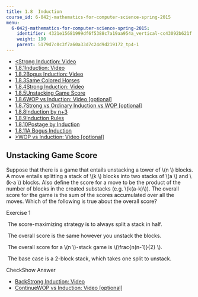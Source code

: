 ```yaml
---
title: 1.8  Induction
course_id: 6-042j-mathematics-for-computer-science-spring-2015
menu:
  6-042j-mathematics-for-computer-science-spring-2015:
    identifier: 4321e15681999df6f5388c7a19aa954a_vertical-cc43092b621f
    weight: 190
    parent: 5179d7c0c3f7a60a33d7c24d9d219172_tp4-1
---
```

*   [<Strong Induction: Video](/courses/electrical-engineering-and-computer-science/6-042j-mathematics-for-computer-science-spring-2015/proofs/tp4-1/vertical-828ce2b900d3)
*   [1.8.1Induction: Video](/courses/electrical-engineering-and-computer-science/6-042j-mathematics-for-computer-science-spring-2015/proofs/tp4-1)
*   [1.8.2Bogus Induction: Video](/courses/electrical-engineering-and-computer-science/6-042j-mathematics-for-computer-science-spring-2015/proofs/tp4-1/vertical-9984d57d43e5)
*   [1.8.3Same Colored Horses](/courses/electrical-engineering-and-computer-science/6-042j-mathematics-for-computer-science-spring-2015/proofs/tp4-1/vertical-e9a3ad8170fd)
*   [1.8.4Strong Induction: Video](/courses/electrical-engineering-and-computer-science/6-042j-mathematics-for-computer-science-spring-2015/proofs/tp4-1/vertical-828ce2b900d3)
*   [1.8.5Unstacking Game Score](/courses/electrical-engineering-and-computer-science/6-042j-mathematics-for-computer-science-spring-2015/proofs/tp4-1/vertical-cc43092b621f)
*   [1.8.6WOP vs Induction: Video \[optional\]](/courses/electrical-engineering-and-computer-science/6-042j-mathematics-for-computer-science-spring-2015/proofs/tp4-1/vertical-98aa517cd42e)
*   [1.8.7Strong vs Ordinary Induction vs WOP \[optional\]](/courses/electrical-engineering-and-computer-science/6-042j-mathematics-for-computer-science-spring-2015/proofs/tp4-1/vertical-b16ab258826d)
*   [1.8.8Induction by n+3](/courses/electrical-engineering-and-computer-science/6-042j-mathematics-for-computer-science-spring-2015/proofs/tp4-1/vertical-32c871c0cb9b)
*   [1.8.9Induction Rules](/courses/electrical-engineering-and-computer-science/6-042j-mathematics-for-computer-science-spring-2015/proofs/tp4-1/vertical-7137716a91a6)
*   [1.8.10Postage by Induction](/courses/electrical-engineering-and-computer-science/6-042j-mathematics-for-computer-science-spring-2015/proofs/tp4-1/vertical-a8ffdfcb631b)
*   [1.8.11A Bogus Induction](/courses/electrical-engineering-and-computer-science/6-042j-mathematics-for-computer-science-spring-2015/proofs/tp4-1/vertical-87911985518e)
*   [\>WOP vs Induction: Video \[optional\]](/courses/electrical-engineering-and-computer-science/6-042j-mathematics-for-computer-science-spring-2015/proofs/tp4-1/vertical-98aa517cd42e)

Unstacking Game Score
---------------------

  

Suppose that there is a game that entails unstacking a tower of \\(n \\) blocks. A move entails splitting a stack of \\(k \\) blocks into two stacks of \\(a \\) and \\(k-a \\) blocks. Also define the score for a move to be the product of the number of blocks in the created substacks (e.g. \\(k(a-k)\\)). The overall score for the game is the sum of the scores accumulated over all the moves. Which of the following is true about the overall score?

Exercise 1

&nbsp;The score-maximizing strategy is to always split a stack in half.&nbsp;

&nbsp;The overall score is the same however you unstack the blocks.&nbsp;

&nbsp;The overall score for a \\(n \\)-stack game is \\(\\frac{n(n-1)}{2} \\).&nbsp;

&nbsp;The base case is a 2-block stack, which takes one split to unstack.&nbsp;

CheckShow Answer

*   [BackStrong Induction: Video](/courses/electrical-engineering-and-computer-science/6-042j-mathematics-for-computer-science-spring-2015/proofs/tp4-1/vertical-828ce2b900d3)
*   [ContinueWOP vs Induction: Video \[optional\]](/courses/electrical-engineering-and-computer-science/6-042j-mathematics-for-computer-science-spring-2015/proofs/tp4-1/vertical-98aa517cd42e)